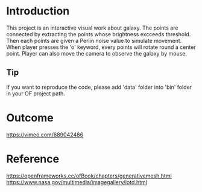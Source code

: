 Introduction
============
This project is an interactive visual work about galaxy. 
The points are connected by extracting the points whose brightness excceeds threshold. Then each points are given a Perlin noise value to simulate movement. When player presses the 'o' keyword, every points will rotate round a center point. Player can also move the camera to observe the galaxy by mouse.

Tip
--------
If you want to reproduce the code, please add 'data' folder into 'bin' folder in your OF project path.

Outcome
=======
https://vimeo.com/689042486

Reference
=========
https://openframeworks.cc/ofBook/chapters/generativemesh.html
https://www.nasa.gov/multimedia/imagegallery/iotd.html
